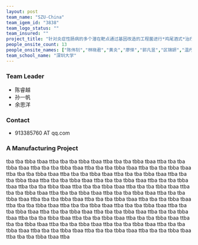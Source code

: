 ```yaml
---
layout: post
team_name: "SZU-China"
team_igem_id: "3838"
team_logo_status: ""
team_insured: ""
project_title: "针对炎症性肠病的多个潜在靶点通过基因改造的工程菌进行*鸡尾酒式*治疗"
people_onsite_count: 13
people_onsite_names: ["陈伟钊","林晓君","黄炎","廖怿","郭凡昱","区锦妍","温丹鸿","刘梓忻","孙一帆","陈睿越","余思洋","马洛恒","熊宇翔"]
team_school_name: "深圳大学"
---
```



### Team Leader
* 陈睿越
* 孙一帆
* 余思洋

### Contact
* 913385760 AT qq.com

### A Manufacturing Project

tba tba tbba tbaa ttba tba tba tbba tbaa ttba tba tba tbba tbaa ttba tba tba tbba tbaa ttba tba tba tbba tbaa ttba tba tba tbba tbaa ttba tba tba tbba tbaa ttba tba tba tbba tbaa ttba tba tba tbba tbaa ttba tba tba tbba tbaa ttba tba tba tbba tbaa ttba tba tba tbba tbaa ttba tba tba tbba tbaa ttba tba tba tbba tbaa ttba tba tba tbba tbaa ttba tba tba tbba tbaa ttba tba tba tbba tbaa ttba tba tba tbba tbaa ttba tba tba tbba tbaa ttba tba tba tbba tbaa ttba tba tba tbba tbaa ttba tba tba tbba tbaa ttba tba tba tbba tbaa ttba tba tba tbba tbaa ttba tba tba tbba tbaa ttba tba tba tbba tbaa ttba tba tba tbba tbaa ttba tba tba tbba tbaa ttba tba tba tbba tbaa ttba tba tba tbba tbaa ttba tba tba tbba tbaa ttba tba tba tbba tbaa ttba tba tba tbba tbaa ttba tba tba tbba tbaa ttba tba tba tbba tbaa ttba tba tba tbba tbaa ttba tba tba tbba tbaa ttba tba tba tbba tbaa ttba tba tba tbba tbaa ttba tba tba tbba tbaa ttba tba tba tbba tbaa ttba tba tba tbba tbaa ttba 
